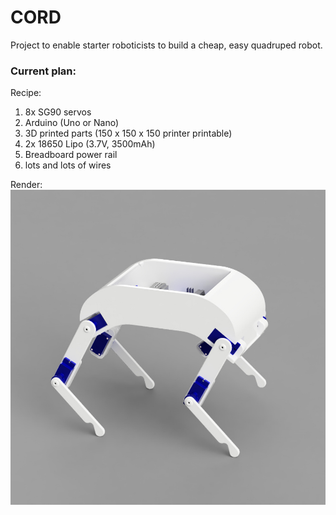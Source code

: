 # CORD
Project to enable starter roboticists to build a cheap, easy quadruped robot.

### Current plan:

Recipe:
1. 8x SG90 servos
2. Arduino (Uno or Nano)
3. 3D printed parts (150 x 150 x 150 printer printable)
4. 2x 18650 Lipo (3.7V, 3500mAh)
5. Breadboard power rail
6. lots and lots of wires

Render:
![alt text](Renders/CORD.jpg)